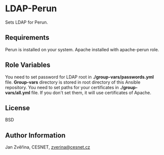 LDAP-Perun
========

Sets LDAP for Perun.


Requirements
------------

Perun is installed on your system.
Apache installed with apache-perun role.

Role Variables
--------------

You need to set password for LDAP root in **./group-vars/passwords.yml** file. **Group-vars** directory is stored in root directory of this Ansible repository.
You need to set paths for your certificates in **./group-vars/all.yml** file. If you don't set them, it will use certificates of Apache.

License
-------

BSD


Author Information
------------------

Jan Zvěřina, CESNET, zverina@cesnet.cz
